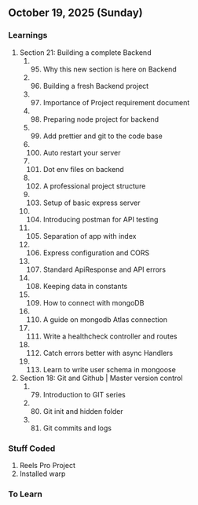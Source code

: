 ## October 19, 2025 (Sunday)

### Learnings

1. Section 21: Building a complete Backend
   1. 95. Why this new section is here on Backend
   2. 96. Building a fresh Backend project
   3. 97. Importance of Project requirement document
   4. 98. Preparing node project for backend
   5. 99. Add prettier and git to the code base
   6. 100. Auto restart your server
   7. 101. Dot env files on backend
   8. 102. A professional project structure
   9. 103. Setup of basic express server
   10. 104. Introducing postman for API testing
   11. 105. Separation of app with index
   12. 106. Express configuration and CORS
   13. 107. Standard ApiResponse and API errors
   14. 108. Keeping data in constants
   15. 109. How to connect with mongoDB
   16. 110. A guide on mongodb Atlas connection
   17. 111. Write a healthcheck controller and routes
   18. 112. Catch errors better with async Handlers
   19. 113. Learn to write user schema in mongoose
2. Section 18: Git and Github | Master version control
   1. 79. Introduction to GIT series
   2. 80. Git init and hidden folder
   3. 81. Git commits and logs

### Stuff Coded

1. Reels Pro Project
2. Installed warp

### To Learn
